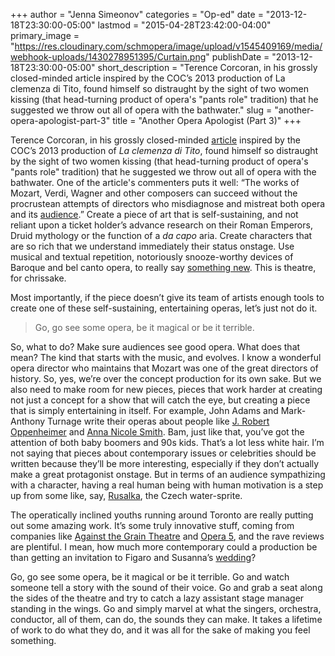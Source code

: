 +++
author = "Jenna Simeonov"
categories = "Op-ed"
date = "2013-12-18T23:30:00-05:00"
lastmod = "2015-04-28T23:42:00-04:00"
primary_image = "https://res.cloudinary.com/schmopera/image/upload/v1545409169/media/webhook-uploads/1430278951395/Curtain.png"
publishDate = "2013-12-18T23:30:00-05:00"
short_description = "Terence Corcoran, in his grossly closed-minded article inspired by the COC’s 2013 production of La clemenza di Tito, found himself so distraught by the sight of two women kissing (that head-turning product of opera&#039;s &quot;pants role&quot; tradition) that he suggested we throw out all of opera with the bathwater."
slug = "another-opera-apologist-part-3"
title = "Another Opera Apologist (Part 3)"
+++

Terence Corcoran, in his grossly closed-minded [article](http://fullcomment.nationalpost.com/2013/02/22/terence-corcoran-la-demenza-dellopera/) inspired by the COC’s 2013 production of _La clemenza di Tito_, found himself so distraught by the sight of two women kissing (that head-turning product of opera's "pants role" tradition) that he suggested we throw out all of opera with the bathwater. One of the article's commenters puts it well: “The works of Mozart, Verdi, Wagner and other composers can succeed without the procrustean attempts of directors who misdiagnose and mistreat both opera and its [audience](http://fullcomment.nationalpost.com/2013/02/23/todays-letters-is-modern-opera-a-travesty-or-an-evolving-living-art/).” Create a piece of art that is self-sustaining, and not reliant upon a ticket holder’s advance research on their Roman Emperors, Druid mythology or the function of a _da capo_ aria. Create characters that are so rich that we understand immediately their status onstage. Use musical and textual repetition, notoriously snooze-worthy devices of Baroque and bel canto opera, to really say [something new](http://www.youtube.com/watch?v=yUPxGcHyVhg). This is theatre, for chrissake.

Most importantly, if the piece doesn’t give its team of artists enough tools to create one of these self-sustaining, entertaining operas, let’s just not do it.

> Go, go see some opera, be it magical or be it terrible.

So, what to do? Make sure audiences see good opera. What does that mean? The kind that starts with the music, and evolves. I know a wonderful opera director who maintains that Mozart was one of the great directors of history. So, yes, we’re over the concept production for its own sake. But we also need to make room for new pieces, pieces that work harder at creating not just a concept for a show that will catch the eye, but creating a piece that is simply entertaining in itself. For example, John Adams and Mark-Anthony Turnage write their operas about people like [J. Robert Oppenheimer](http://www.youtube.com/watch?v=7fJRoKlCroU) and [Anna Nicole Smith](http://www.youtube.com/watch?v=W-47a8NQxN4). Bam, just like that, you’ve got the attention of both baby boomers and 90s kids. That’s a lot less white hair. I’m not saying that pieces about contemporary issues or celebrities should be written because they’ll be more interesting, especially if they don’t actually make a great protagonist onstage. But in terms of an audience sympathizing with a character, having a real human being with human motivation is a step up from some like, say, [Rusalka](http://www.youtube.com/watch?v=1tImMZLfHaE), the Czech water-sprite.

The operatically inclined youths running around Toronto are really putting out some amazing work. It’s some truly innovative stuff, coming from companies like [Against the Grain Theatre](http://www.youtube.com/watch?v=F1dKGD8MBY8) and [Opera 5](http://www.youtube.com/watch?v=sByZ_GjC7EY), and the rave reviews are plentiful. I mean, how much more contemporary could a production be than getting an invitation to Figaro and Susanna’s [wedding](http://www.youtube.com/watch?v=2c12lWwmu6M)?

Go, go see some opera, be it magical or be it terrible. Go and watch someone tell a story with the sound of their voice. Go and grab a seat along the sides of the theatre and try to catch a lazy assistant stage manager standing in the wings. Go and simply marvel at what the singers, orchestra, conductor, all of them, can do, the sounds they can make. It takes a lifetime of work to do what they do, and it was all for the sake of making you feel something.
